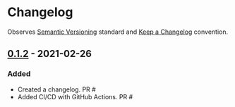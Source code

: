 # Changelog

Observes [Semantic Versioning](https://semver.org/spec/v2.0.0.html) standard and [Keep a Changelog](https://keepachangelog.com/en/1.0.0/) convention.

## [0.1.2] - 2021-02-26
### Added
- Created a changelog. PR #
- Added CI/CD with GitHub Actions. PR #

[0.1.2]: https://github.com/datajoint/datajoint-docs/releases/tag/0.1.2
